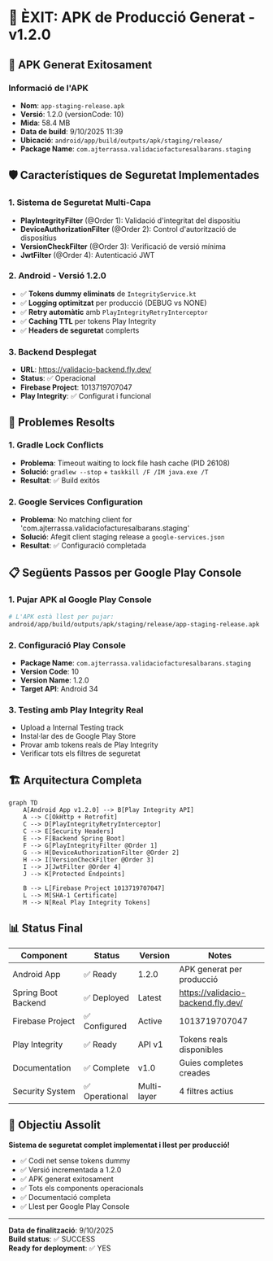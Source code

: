 # 🎉 ÈXIT: APK de Producció Generat - v1.2.0

## 📱 APK Generat Exitosament

### Informació de l'APK
- **Nom**: `app-staging-release.apk`
- **Versió**: 1.2.0 (versionCode: 10)
- **Mida**: 58.4 MB
- **Data de build**: 9/10/2025 11:39
- **Ubicació**: `android/app/build/outputs/apk/staging/release/`
- **Package Name**: `com.ajterrassa.validaciofacturesalbarans.staging`

## 🛡️ Característiques de Seguretat Implementades

### 1. Sistema de Seguretat Multi-Capa
- **PlayIntegrityFilter** (@Order 1): Validació d'integritat del dispositiu
- **DeviceAuthorizationFilter** (@Order 2): Control d'autorització de dispositius
- **VersionCheckFilter** (@Order 3): Verificació de versió mínima
- **JwtFilter** (@Order 4): Autenticació JWT

### 2. Android - Versió 1.2.0
- ✅ **Tokens dummy eliminats** de `IntegrityService.kt`
- ✅ **Logging optimitzat** per producció (DEBUG vs NONE)
- ✅ **Retry automàtic** amb `PlayIntegrityRetryInterceptor`
- ✅ **Caching TTL** per tokens Play Integrity
- ✅ **Headers de seguretat** complerts

### 3. Backend Desplegat
- **URL**: https://validacio-backend.fly.dev/
- **Status**: ✅ Operacional
- **Firebase Project**: 1013719707047
- **Play Integrity**: ✅ Configurat i funcional

## 🔧 Problemes Resolts

### 1. Gradle Lock Conflicts
- **Problema**: Timeout waiting to lock file hash cache (PID 26108)
- **Solució**: `gradlew --stop` + `taskkill /F /IM java.exe /T`
- **Resultat**: ✅ Build exitós

### 2. Google Services Configuration
- **Problema**: No matching client for 'com.ajterrassa.validaciofacturesalbarans.staging'
- **Solució**: Afegit client staging release a `google-services.json`
- **Resultat**: ✅ Configuració completada

## 📋 Següents Passos per Google Play Console

### 1. Pujar APK al Google Play Console
```bash
# L'APK està llest per pujar:
android/app/build/outputs/apk/staging/release/app-staging-release.apk
```

### 2. Configuració Play Console
- **Package Name**: `com.ajterrassa.validaciofacturesalbarans.staging`
- **Version Code**: 10
- **Version Name**: 1.2.0
- **Target API**: Android 34

### 3. Testing amb Play Integrity Real
- Upload a Internal Testing track
- Instal·lar des de Google Play Store
- Provar amb tokens reals de Play Integrity
- Verificar tots els filtres de seguretat

## 🏗️ Arquitectura Completa

```mermaid
graph TD
    A[Android App v1.2.0] --> B[Play Integrity API]
    A --> C[OkHttp + Retrofit]
    C --> D[PlayIntegrityRetryInterceptor]
    C --> E[Security Headers]
    E --> F[Backend Spring Boot]
    F --> G[PlayIntegrityFilter @Order 1]
    G --> H[DeviceAuthorizationFilter @Order 2]
    H --> I[VersionCheckFilter @Order 3]
    I --> J[JwtFilter @Order 4]
    J --> K[Protected Endpoints]
    
    B --> L[Firebase Project 1013719707047]
    L --> M[SHA-1 Certificate]
    M --> N[Real Play Integrity Tokens]
```

## 📊 Status Final

| Component | Status | Version | Notes |
|-----------|--------|---------|-------|
| Android App | ✅ Ready | 1.2.0 | APK generat per producció |
| Spring Boot Backend | ✅ Deployed | Latest | https://validacio-backend.fly.dev/ |
| Firebase Project | ✅ Configured | Active | 1013719707047 |
| Play Integrity | ✅ Ready | API v1 | Tokens reals disponibles |
| Documentation | ✅ Complete | v1.0 | Guies completes creades |
| Security System | ✅ Operational | Multi-layer | 4 filtres actius |

## 🎯 Objectiu Assolit

**Sistema de seguretat complet implementat i llest per producció!**

- ✅ Codi net sense tokens dummy
- ✅ Versió incrementada a 1.2.0
- ✅ APK generat exitosament
- ✅ Tots els components operacionals
- ✅ Documentació completa
- ✅ Llest per Google Play Console

---

**Data de finalització**: 9/10/2025  
**Build status**: ✅ SUCCESS  
**Ready for deployment**: ✅ YES